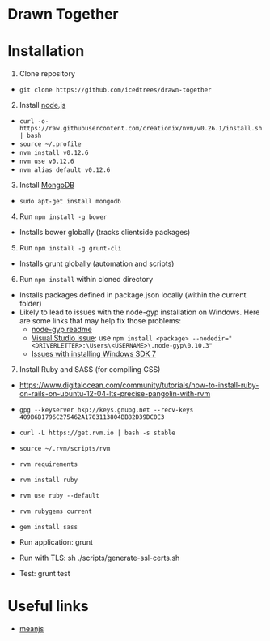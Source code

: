 # Drawn Together

# Installation

1. Clone repository
  * `git clone https://github.com/icedtrees/drawn-together`
2. Install [node.js](http://nodejs.org/)
  * `curl -o- https://raw.githubusercontent.com/creationix/nvm/v0.26.1/install.sh | bash`
  * `source ~/.profile`
  * `nvm install v0.12.6`
  * `nvm use v0.12.6`
  * `nvm alias default v0.12.6`
3. Install [MongoDB](https://www.mongodb.org/downloads)
  * `sudo apt-get install mongodb`
4. Run `npm install -g bower`
  * Installs bower globally (tracks clientside packages)
5. Run `npm install -g grunt-cli`
  * Installs grunt globally (automation and scripts)
6. Run `npm install` within cloned directory
  * Installs packages defined in package.json locally (within the current folder)
  * Likely to lead to issues with the node-gyp installation on Windows. Here are some links that may help fix those problems:
    * [node-gyp readme](https://github.com/nodejs/node-gyp)
    * [Visual Studio issue](http://stackoverflow.com/questions/21200655/how-do-i-get-node-gyp-to-work-on-windows-7-platform): use `npm install <package> --nodedir="<DRIVERLETTER>:\Users\<USERNAME>\.node-gyp\0.10.3"`
    * [Issues with installing Windows SDK 7](http://www.mathworks.com/matlabcentral/answers/101105-how-do-i-install-microsoft-windows-sdk-7-1)
7. Install Ruby and SASS (for compiling CSS)
  * https://www.digitalocean.com/community/tutorials/how-to-install-ruby-on-rails-on-ubuntu-12-04-lts-precise-pangolin-with-rvm
  * `gpg --keyserver hkp://keys.gnupg.net --recv-keys 409B6B1796C275462A1703113804BB82D39DC0E3`
  * `curl -L https://get.rvm.io | bash -s stable`
  * `source ~/.rvm/scripts/rvm`
  * `rvm requirements`
  * `rvm install ruby`
  * `rvm use ruby --default`
  * `rvm rubygems current`
  * `gem install sass`

* Run application: grunt
* Run with TLS: sh ./scripts/generate-ssl-certs.sh
* Test: grunt test

# Useful links
- [meanjs](https://github.com/meanjs/mean/tree/0.4.0)
